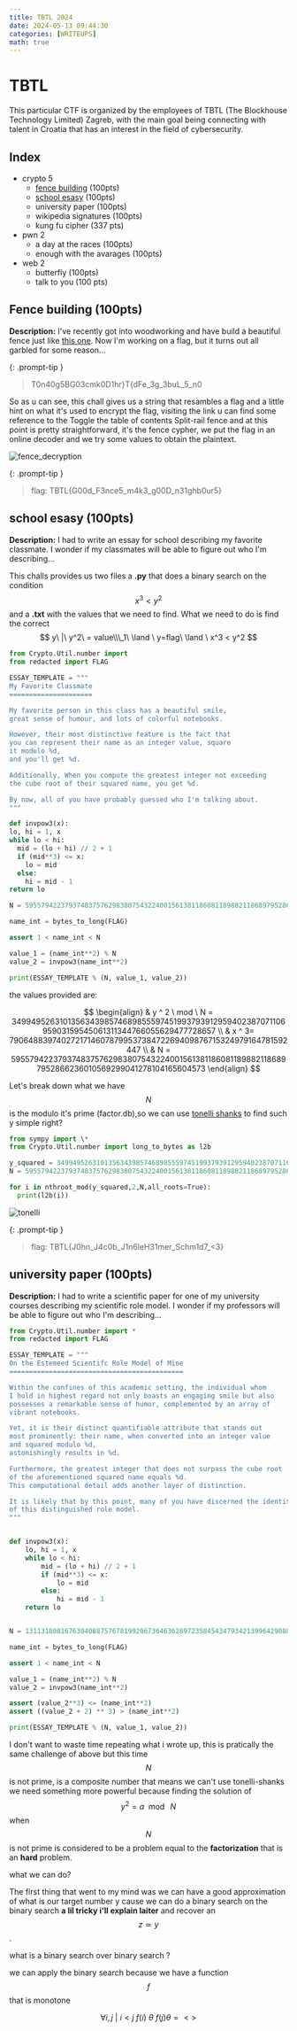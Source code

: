 ```yaml
---
title: TBTL 2024
date: 2024-05-13 09:44:30
categories: [WRITEUPS]
math: true
---
```


# TBTL

This particular CTF is organized by the employees of TBTL (The Blockhouse Technology Limited) Zagreb, with the main goal being connecting with talent in Croatia that has an interest in the field of cybersecurity.

## Index

- crypto 5
  - [fence building](#fence-building-100pts) (100pts)
  - [school esasy](#school-esasy-100pts) (100pts)
  - university paper (100pts)
  - wikipedia signatures (100pts)
  - kung fu cipher (337 pts)
- pwn 2
  - a day at the races (100pts)
  - enough with the avarages (100pts)
- web 2
  - butterfly (100pts)
  - talk to you (100 pts)

## Fence building (100pts)

**Description:** I've recently got into woodworking and have build a beautiful fence just like [this one](https://en.wikipedia.org/wiki/Split-rail_fence).
Now I'm working on a flag, but it turns out all garbled for some reason...

{: .prompt-tip }

> T0n40g5BG03cmk0D1hr}T{dFe_3g_3buL_5_n0

So as u can see, this chall gives us a string that resambles a flag and a little hint on what it's used to encrypt the flag, visiting the link u can find some reference to the Toggle the table of contents
Split-rail fence and at this point is pretty straightforward, it's the fence cypher, we put the flag in an online decoder and we try some values to obtain the plaintext.

![fence_decryption](/assets/img/tbtl2024/fence.png)

{: .prompt-tip }

> flag: TBTL{G00d_F3nce5_m4k3_g00D_n31ghb0ur5}

## school esasy (100pts)

**Description:** I had to write an essay for school describing my favorite classmate. I wonder if my classmates will be able to figure out who I'm describing...

This challs provides us two files a **.py** that does a binary search on the condition $$ x^3 < y^2 $$ and a **.txt** with the values that we need to find.
What we need to do is find the correct $$ y\ |\ y^2\ = value\\\_1\ \land \ y=flag\ \land \ x^3 < y^2 $$

```python
from Crypto.Util.number import
from redacted import FLAG

ESSAY_TEMPLATE = """
My Favorite Classmate
=====================

My favorite person in this class has a beautiful smile,
great sense of humour, and lots of colorful notebooks.

However, their most distinctive feature is the fact that
you can represent their name as an integer value, square
it modulo %d,
and you'll get %d.

Additionally, When you compute the greatest integer not exceeding
the cube root of their squared name, you get %d.

By now, all of you have probably guessed who I'm talking about.
"""

def invpow3(x):
lo, hi = 1, x
while lo < hi:
  mid = (lo + hi) // 2 + 1
  if (mid**3) <= x:
    lo = mid
  else:
    hi = mid - 1
return lo

N = 59557942237937483757629838075432240015613811860811898821186897952866236010569299041278104165604573

name_int = bytes_to_long(FLAG)

assert 1 < name_int < N

value_1 = (name_int**2) % N
value_2 = invpow3(name_int**2)

print(ESSAY_TEMPLATE % (N, value_1, value_2))
```

the values provided are:

$$
\begin{align}
& y ^ 2 \ mod \ N = 34994952631013563439857468985559745199379391295940238707110695903159545061311344766055629477728657 \\
& x ^ 3= 7906488397402721714607879953738472269409876715324979164781592447 \\
& N = 59557942237937483757629838075432240015613811860811898821186897952866236010569299041278104165604573
\end{align}
$$

Let's break down what we have $$ N $$ is the modulo it's prime (factor.db),so we can use [tonelli shanks](https://en.wikipedia.org/wiki/Tonelli%E2%80%93Shanks_algorithm) to find such y simple right?

```python
from sympy import \*
from Crypto.Util.number import long_to_bytes as l2b

y_squared = 34994952631013563439857468985559745199379391295940238707110695903159545061311344766055629477728657
N = 59557942237937483757629838075432240015613811860811898821186897952866236010569299041278104165604573

for i in nthroot_mod(y_squared,2,N,all_roots=True):
  print(l2b(i))
```

![tonelli](/assets/img/tbtl2024/tonelli.png)

{: .prompt-tip }

> flag: TBTL{J0hn_J4c0b_J1n6leH31mer_Schm1d7\_<3}

## university paper (100pts)

**Description:** I had to write a scientific paper for one of my university courses describing my scientific role model. I wonder if my professors will be able to figure out who I'm describing...

```python
from Crypto.Util.number import *
from redacted import FLAG

ESSAY_TEMPLATE = """
On the Estemeed Scientifc Role Model of Mine
============================================

Within the confines of this academic setting, the individual whom
I hold in highest regard not only boasts an engaging smile but also
possesses a remarkable sense of humor, complemented by an array of
vibrant notebooks.

Yet, it is their distinct quantifiable attribute that stands out
most prominently: their name, when converted into an integer value
and squared modulo %d,
astonishingly results in %d.

Furthermore, the greatest integer that does not surpass the cube root
of the aforementioned squared name equals %d.
This computational detail adds another layer of distinction.

It is likely that by this point, many of you have discerned the identity
of this distinguished role model.
"""


def invpow3(x):
    lo, hi = 1, x
    while lo < hi:
        mid = (lo + hi) // 2 + 1
        if (mid**3) <= x:
            lo = mid
        else:
            hi = mid - 1
    return lo


N = 13113180816763040887576781992067364636289723584543479342139964290889855987378109190372819034517913477911738026253141916115785049387269347257060732629562571

name_int = bytes_to_long(FLAG)

assert 1 < name_int < N

value_1 = (name_int**2) % N
value_2 = invpow3(name_int**2)

assert (value_2**3) <= (name_int**2)
assert ((value_2 + 2) ** 3) > (name_int**2)

print(ESSAY_TEMPLATE % (N, value_1, value_2))
```

I don't want to waste time repeating what i wrote up, this is pratically the same challenge of above but this time $$ N $$ is not prime, is a composite number that means we can't use tonelli-shanks we need something more powerful because finding the solution of
$$y^2 = a \mod\ N $$ when $$ N $$ is not prime is considered to be a problem equal to the **factorization** that is an **hard** problem.

what we can do?

The first thing that went to my mind was we can have a good approximation of what is our target number y cause we can do a binary search on the binary search **a lil tricky i'll explain laiter** and recover an $$z \simeq y $$ .

what is a binary search over binary search ?

we can apply the binary search because we have a function $$ f $$ that is monotone

$$ \forall i,j\ | \ i<j \ f(i)\ \theta \ f(j) \theta = < > $$
